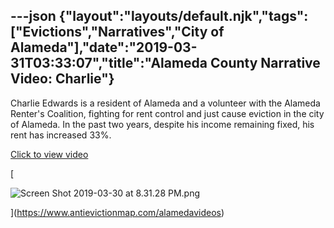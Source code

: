 ---json
{"layout":"layouts/default.njk","tags":["Evictions","Narratives","City of Alameda"],"date":"2019-03-31T03:33:07","title":"Alameda County Narrative Video: Charlie"}
---

Charlie Edwards is a resident of Alameda and a volunteer with the Alameda Renter's Coalition, fighting for rent control and just cause eviction in the city of Alameda. In the past two years, despite his income remaining fixed, his rent has increased 33%.

[Click to view video](https://www.antievictionmap.com/alamedavideos)

[

![Screen Shot 2019-03-30 at 8.31.28 PM.png](https://images.squarespace-cdn.com/content/v1/52b7d7a6e4b0b3e376ac8ea2/1554003132457-6H993GONY9CW94YBP2CS/ke17ZwdGBToddI8pDm48kNFFxI_0azNdERdtyvUKbOUUqsxRUqqbr1mOJYKfIPR7LoDQ9mXPOjoJoqy81S2I8N_N4V1vUb5AoIIIbLZhVYxCRW4BPu10St3TBAUQYVKcuopN_vUlVvIV9NBOkeHW4_Q2CMMcmxmntAluTnrKnIcJztd571GGcpEyYbQ7HRCg/Screen+Shot+2019-03-30+at+8.31.28+PM.png)

](https://www.antievictionmap.com/alamedavideos)